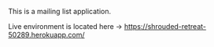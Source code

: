 This is a mailing list application.


Live environment is located here -> https://shrouded-retreat-50289.herokuapp.com/
